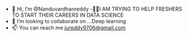 - 👋 Hi, I’m @Nanduvardhanreddy
-📝📑I AM TRYING TO HELP FRESHERS TO START THEIR CAREERS IN DATA SCIENCE
- 💞️ I’m looking to collaborate on ...Deep learning
- 📫 You can reach me jureddy9706@gmail.com

<!---
jureddy9706/jureddy9706 is a ✨ special ✨ repository because its `README.md` (this file) appears on your GitHub profile.
You can click the Preview link to take a look at your changes.
--->
